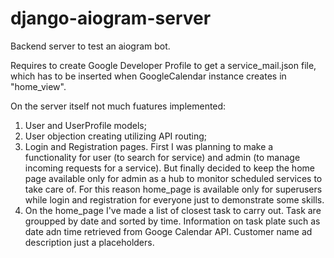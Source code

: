 # django-aiogram-server

Backend server to test an aiogram bot.

Requires to create  Google Developer Profile to get a service_mail.json file, which has to be inserted when GoogleCalendar instance creates in "home_view".

On the server itself not much fuatures implemented:
1) User and UserProfile models;
2) User objection creating utilizing API routing;
3) Login and Registration pages. First I was planning to make a functionality for user (to search for service) and admin (to manage incoming requests for a service). But finally decided to keep the home page available only for admin as a hub to monitor scheduled services to take care of. For this reason home_page is available only for superusers while login and registration for everyone just to demonstrate some skills.
4) On the home_page I've made a list of closest task to carry out. Task are groupped by date and sorted by time. Information on task plate such as date adn time retrieved from Googe Calendar API. Customer name ad description just a placeholders.
